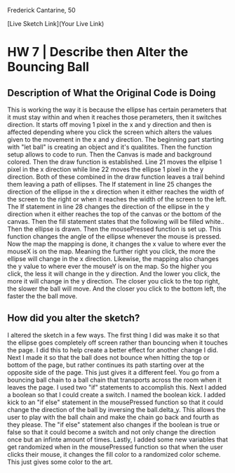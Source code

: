 Frederick Cantarine, 50

[Live Sketch Link](Your Live Link)


# HW 7 | Describe then Alter the Bouncing Ball

## Description of What the Original Code is Doing

This is working the way it is because the ellipse has certain perameters that it must stay within and when it reaches those perameters, then it switches direction. It starts off moving 1 pixel in the x and y direction and then is affected depending where you click the screen which alters the values given to the movement in the x and y direction.
The beginning part starting with "let ball" is creating an object and it's qualitites. Then the function setup allows to code to run. Then the Canvas is made and background colored. Then the draw function is established.
Line 21 moves the ellpise 1 pixel in the x direction while line 22 moves the ellipse 1 pixel in the y direction. Both of these combined in the draw function leaves a trail behind them leaving a path of ellipses.
The If statement in line 25 changes the direction of the ellipse in the x direction when it either reaches the width of the screen to the right or when it reaches the width of the screen to the left.
The If statement in line 28 changes the direction of the ellipse in the y direction when it either reaches the top of the canvas or the bottom of the canvas.
Then the fill statement states that the following will be filled white.. Then the ellipse is drawn.
Then the mousePressed function is set up. This function changes the angle of the ellipse whenever the mouse is pressed. Now the map the mapping is done, it changes the x value to where ever the mouseX is on the map. Meaning the further right you click, the more the ellipse will change in the x direction. Likewise, the mapping also changes the y value to where ever the mouseY is on the map. So the higher you click, the less it will change in the y direction. And the lower you click, the more it will change in the y direction.
The closer you click to the top right, the slower the ball will move. And the closer you click to the bottom left, the faster the the ball move.


## How did you alter the sketch?

I altered the sketch in a few ways. The first thing I did was make it so that the ellipse goes completely off screen rather than bouncing when it touches the page. I did this to help create a better effect for another change I did.
Next I made it so that the ball does not bounce when hitting the top or bottom of the page, but rather continues its path starting over at the opposite side of the page. This just gives it a different feel. You go from a bouncing ball chain to a ball chain that transports across the room when it leaves the page. I used two "if" statements to accomplish this.
Next I added a boolean so that I could create a switch. I named the boolean kick. I added kick to an "if else" statement in the mousePressed function so that it could change the direction of the ball by inversing the ball.delta_y. This allows the user to play with the ball chain and make the chain go back and fourth as they please. The "if else" statement also changes if the boolean is true or false so that it could become a switch and not only change the direction once but an infinte amount of times.
Lastly, I added some new variables that get randomized when in the mousePressed function so that when the user clicks their mouse, it changes the fill color to a randomized color scheme. This just gives some color to the art.
